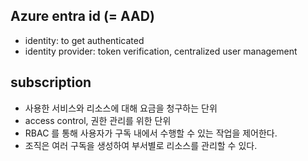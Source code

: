 ## Azure entra id (= AAD)
- identity: to get authenticated
- identity provider: token verification, centralized user management

## subscription
- 사용한 서비스와 리소스에 대해 요금을 청구하는 단위
- access control, 권한 관리를 위한 단위
- RBAC 를 통해 사용자가 구독 내에서 수행할 수 있는 작업을 제어한다.
- 조직은 여러 구독을 생성하여 부서별로 리소스를 관리할 수 있다.
